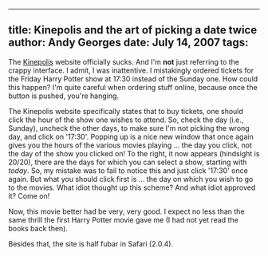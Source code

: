 -----
title:  Kinepolis and the art of picking a date twice
author: Andy Georges
date: July 14, 2007
tags: 
-----







The [Kinepolis](http://kinepolis.be/) website officially sucks. And I'm
**not** just referring to the crappy interface. I admit, I was
inattentive. I mistakingly ordered tickets for the Friday Harry Potter
show at 17:30 instead of the Sunday one. How could this happen? I'm
quite careful when ordering stuff online, because once the button is
pushed, you're hanging.


The Kinepolis website specifically states that to buy tickets, one
should click the hour of the show one wishes to attend. So, check the
day (i.e., Sunday), uncheck the other days, to make sure I'm not picking
the wrong day, and click on '17:30'. Popping up is a nice new window
that once again gives you the hours of the various movies playing ...
the day you click, not the day of the show you clicked on! To the right,
it now appears (hindsight is 20/20), there are the days for which you
can select a show, starting with *today*. So, my mistake was to fail to
notice this and just click '17:30' once again. But what you should click
first is ... the day on which you wish to go to the movies. What idiot
thought up this scheme? And what idiot approved it? Come on!


Now, this movie better had be very, very good. I expect no less than the
same thrill the first Harry Potter movie gave me (I had not yet read the
books back then).


Besides that, the site is half fubar in Safari (2.0.4).




